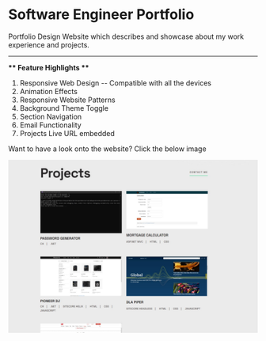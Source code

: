 # Software Engineer Portfolio
Portfolio Design Website which describes and showcase about my work experience and projects.
<hr>
<b> ** Feature Highlights ** </b>

1. Responsive Web Design -- Compatible with all the devices
2. Animation Effects
3. Responsive Website Patterns
4. Background Theme Toggle
5. Section Navigation
6. Email Functionality
7. Projects Live URL embedded

Want to have a look onto the website? Click the below image

<a href="https://nivitek.github.io/portfolio/" title="Click Me" target="_blank">
<img src="./assets/images/portfolio_website.jpg" alt="Portfolio_website">
</a>
